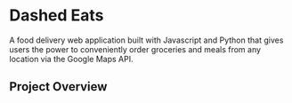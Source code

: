 # Dashed Eats
A food delivery web application built with Javascript and Python that gives users the power to conveniently order groceries and meals from any location via the Google Maps API.

## Project Overview
